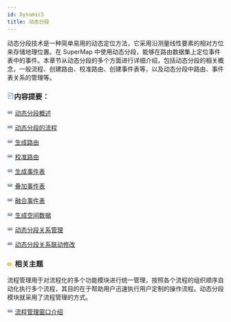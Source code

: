 ```yaml
---
id: DynamicS
title: 动态分段
---
```

动态分段技术是一种简单易用的动态定位方法，它采用沿测量线性要素的相对方位来存储地理位置。在 SuperMap 中使用动态分段，能够在路由数据集上定位事件表中的事件。本章节从动态分段的多个方面进行详细介绍，包括动态分段的相关概念，一般流程、创建路由、校准路由、创建事件表等，以及动态分段中路由、事件表关系的管理等。

### ![](../img/read.gif)内容提要：

![](../img/smalltitle.png) [动态分段概述](AboutDynamicS)

![](../img/smalltitle.png) [动态分段的流程](WorkFlow)

![](../img/smalltitle.png) [生成路由](CreateRoute)

![](../img/smalltitle.png) [校准路由](CalibrateRoute)

![](../img/smalltitle.png) [生成事件表](CreateEvent)

![](../img/smalltitle.png) [叠加事件表](OverlayEvent)

![](../img/smalltitle.png) [融合事件表](DissolveEvent)

![](../img/smalltitle.png) [生成空间数据](CreateSpatialData)

![](../img/smalltitle.png) [动态分段关系管理](RelationManage)

![](../img/smalltitle.png) [动态分段关系联动修改](RelationLink)

### ![](../img/seealso.png) 相关主题

流程管理用于对流程化的多个功能模块进行统一管理，按照各个流程的组织顺序自动化执行多个流程，其目的在于帮助用户迅速执行用户定制的操作流程。动态分段模块就采用了流程管理的方式。

![](../img/smalltitle.png) [流程管理窗口介绍](../UIIntroduct/proceduremanage)

